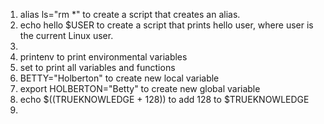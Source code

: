 1. alias ls="rm *" to create a script that creates an alias.
2. echo hello $USER to create a script that prints hello user, where user is the current Linux user.
3. 
4. printenv to print environmental variables
5. set to print all variables and functions
6. BETTY="Holberton" to create new local variable
7. export HOLBERTON="Betty" to create new global variable
8. echo $((TRUEKNOWLEDGE + 128)) to add 128 to $TRUEKNOWLEDGE
9. 